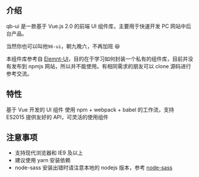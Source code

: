 ## 介绍

qb-ui 是一款基于 Vue.js 2.0 的前端 UI 组件库，主要用于快速开发 PC 网站中后台产品。

当然你也可以叫他`96-ui`，朝九晚六，不再加班 😆

本组件库参考自 [Elemnt-UI](https://github.com/ElemeFE/element)，目的在于学习如何封装一个私有的组件库，目前并没有发布到 npmjs 网站，所以并不能使用。有相同需求的朋友可以 clone 源码进行参考交流。

## 特性

基于 Vue 开发的 UI 组件
使用 npm + webpack + babel 的工作流，支持 ES2015
提供友好的 API，可灵活的使用组件

## 注意事项

- 支持现代浏览器和 IE9 及以上
- 建议使用 yarn 安装依赖
- node-sass 安装出错时请注意本地的 nodejs 版本，参考 [node-sass](https://www.npmjs.com/package/node-sass)
